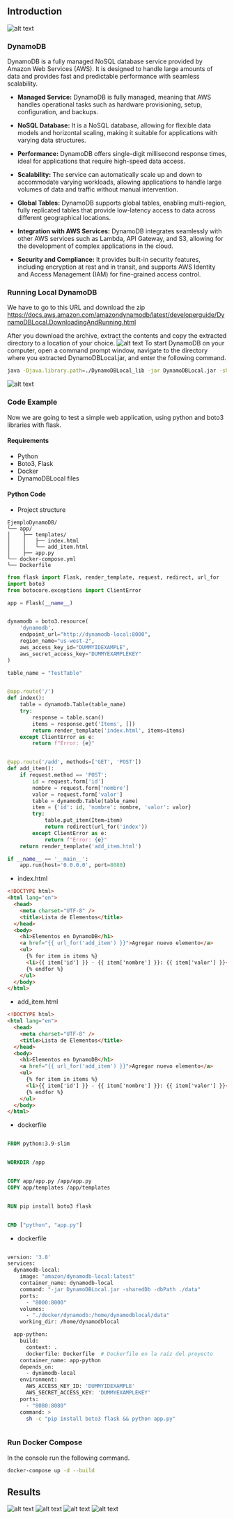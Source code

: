 ## Introduction

![alt text](/img/Diagrama1.jpeg)

### DynamoDB

DynamoDB is a fully managed NoSQL database service provided by Amazon Web Services (AWS). It is designed to handle large amounts of data and provides fast and predictable performance with seamless scalability.

- **Managed Service:** DynamoDB is fully managed, meaning that AWS handles operational tasks such as hardware provisioning, setup, configuration, and backups.

- **NoSQL Database:** It is a NoSQL database, allowing for flexible data models and horizontal scaling, making it suitable for applications with varying data structures.

- **Performance:** DynamoDB offers single-digit millisecond response times, ideal for applications that require high-speed data access.

- **Scalability:** The service can automatically scale up and down to accommodate varying workloads, allowing applications to handle large volumes of data and traffic without manual intervention.

- **Global Tables:** DynamoDB supports global tables, enabling multi-region, fully replicated tables that provide low-latency access to data across different geographical locations.

- **Integration with AWS Services:** DynamoDB integrates seamlessly with other AWS services such as Lambda, API Gateway, and S3, allowing for the development of complex applications in the cloud.

- **Security and Compliance:** It provides built-in security features, including encryption at rest and in transit, and supports AWS Identity and Access Management (IAM) for fine-grained access control.

### Running Local DynamoDB

We have to go to this URL and download the zip
https://docs.aws.amazon.com/amazondynamodb/latest/developerguide/DynamoDBLocal.DownloadingAndRunning.html

After you download the archive, extract the contents and copy the extracted directory to a location of your choice.
![alt text](/img/image.png)
To start DynamoDB on your computer, open a command prompt window, navigate to the directory where you extracted DynamoDBLocal.jar, and enter the following command.

```bash
java -Djava.library.path=./DynamoDBLocal_lib -jar DynamoDBLocal.jar -sharedDb
```

![alt text](/img/image-1.png)

### Code Example

Now we are going to test a simple web application, using python and boto3 libraries with flask.

#### Requirements

- Python
- Boto3, Flask
- Docker
- DynamoDBLocal files

#### Python Code

- Project structure

```
EjemploDynamoDB/
└── app/
│    ├── templates/
│    │   ├── index.html
│    │   └── add_item.html
│    ├── app.py
└── docker-compose.yml
└── Dockerfile

```

```python
from flask import Flask, render_template, request, redirect, url_for
import boto3
from botocore.exceptions import ClientError

app = Flask(__name__)


dynamodb = boto3.resource(
    'dynamodb',
    endpoint_url="http://dynamodb-local:8000",
    region_name="us-west-2",
    aws_access_key_id="DUMMYIDEXAMPLE",
    aws_secret_access_key="DUMMYEXAMPLEKEY"
)

table_name = "TestTable"


@app.route('/')
def index():
    table = dynamodb.Table(table_name)
    try:
        response = table.scan()
        items = response.get('Items', [])
        return render_template('index.html', items=items)
    except ClientError as e:
        return f"Error: {e}"


@app.route('/add', methods=['GET', 'POST'])
def add_item():
    if request.method == 'POST':
        id = request.form['id']
        nombre = request.form['nombre']
        valor = request.form['valor']
        table = dynamodb.Table(table_name)
        item = {'id': id, 'nombre': nombre, 'valor': valor}
        try:
            table.put_item(Item=item)
            return redirect(url_for('index'))
        except ClientError as e:
            return f"Error: {e}"
    return render_template('add_item.html')

if __name__ == '__main__':
    app.run(host='0.0.0.0', port=8080)

```

- index.html

```html
<!DOCTYPE html>
<html lang="en">
  <head>
    <meta charset="UTF-8" />
    <title>Lista de Elementos</title>
  </head>
  <body>
    <h1>Elementos en DynamoDB</h1>
    <a href="{{ url_for('add_item') }}">Agregar nuevo elemento</a>
    <ul>
      {% for item in items %}
      <li>{{ item['id'] }} - {{ item['nombre'] }}: {{ item['valor'] }}</li>
      {% endfor %}
    </ul>
  </body>
</html>
```

- add_item.html

```html
<!DOCTYPE html>
<html lang="en">
  <head>
    <meta charset="UTF-8" />
    <title>Lista de Elementos</title>
  </head>
  <body>
    <h1>Elementos en DynamoDB</h1>
    <a href="{{ url_for('add_item') }}">Agregar nuevo elemento</a>
    <ul>
      {% for item in items %}
      <li>{{ item['id'] }} - {{ item['nombre'] }}: {{ item['valor'] }}</li>
      {% endfor %}
    </ul>
  </body>
</html>
```

- dockerfile

```dockerfile

FROM python:3.9-slim


WORKDIR /app


COPY app/app.py /app/app.py
COPY app/templates /app/templates


RUN pip install boto3 flask


CMD ["python", "app.py"]


```

- dockerfile

```bash

version: '3.8'
services:
  dynamodb-local:
    image: "amazon/dynamodb-local:latest"
    container_name: dynamodb-local
    command: "-jar DynamoDBLocal.jar -sharedDb -dbPath ./data"
    ports:
      - "8000:8000"
    volumes:
      - "./docker/dynamodb:/home/dynamodblocal/data"
    working_dir: /home/dynamodblocal

  app-python:
    build:
      context: .
      dockerfile: Dockerfile  # Dockerfile en la raíz del proyecto
    container_name: app-python
    depends_on:
      - dynamodb-local
    environment:
      AWS_ACCESS_KEY_ID: 'DUMMYIDEXAMPLE'
      AWS_SECRET_ACCESS_KEY: 'DUMMYEXAMPLEKEY'
    ports:
      - "8080:8080"
    command: >
      sh -c "pip install boto3 flask && python app.py"



```

### Run Docker Compose

In the console run the following command.

```bash
docker-compose up -d --build

```

## Results

![alt text](/img/image-5.png)
![alt text](/img/image-2.png)
![alt text](/img/image-3.png)
![alt text](/img/image-4.png)
